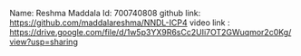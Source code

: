 Name: Reshma Maddala
Id: 700740808
github link: https://github.com/maddalareshma/NNDL-ICP4
video link : https://drive.google.com/file/d/1w5p3YX9R6sCc2UIi7OT2GWuqmor2c0Kg/view?usp=sharing
